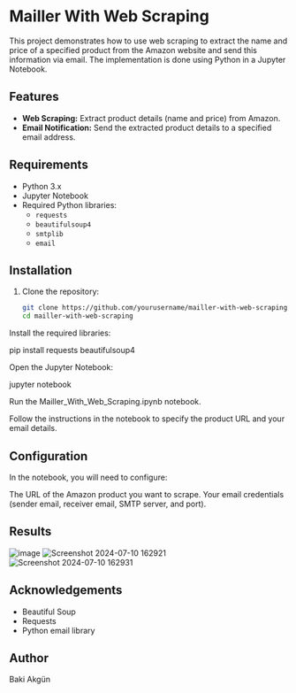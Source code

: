 # Mailler With Web Scraping

This project demonstrates how to use web scraping to extract the name and price of a specified product from the Amazon website and send this information via email. The implementation is done using Python in a Jupyter Notebook.

## Features

- **Web Scraping:** Extract product details (name and price) from Amazon.
- **Email Notification:** Send the extracted product details to a specified email address.

## Requirements

- Python 3.x
- Jupyter Notebook
- Required Python libraries:
  - `requests`
  - `beautifulsoup4`
  - `smtplib`
  - `email`

## Installation

1. Clone the repository:
   ```bash
   git clone https://github.com/yourusername/mailler-with-web-scraping.git
   cd mailler-with-web-scraping

Install the required libraries:

pip install requests beautifulsoup4


Open the Jupyter Notebook:

jupyter notebook

Run the Mailler_With_Web_Scraping.ipynb notebook.

Follow the instructions in the notebook to specify the product URL and your email details.

## Configuration

In the notebook, you will need to configure:

The URL of the Amazon product you want to scrape.
Your email credentials (sender email, receiver email, SMTP server, and port).

## Results
![image](https://github.com/BakiAkgun1/Mailler_With_Web_Scraping/assets/118991077/c36ba3c7-495f-42ec-a1d8-dd9b45f226c1)
![Screenshot 2024-07-10 162921](https://github.com/BakiAkgun1/Mailler_With_Web_Scraping/assets/118991077/bec1bd23-bbd4-4840-a688-afc04055d4ad)
![Screenshot 2024-07-10 162931](https://github.com/BakiAkgun1/Mailler_With_Web_Scraping/assets/118991077/50685c84-2e23-4579-a281-1bcb83474da4)

## Acknowledgements

- Beautiful Soup
- Requests
- Python email library

## Author
Baki Akgün
